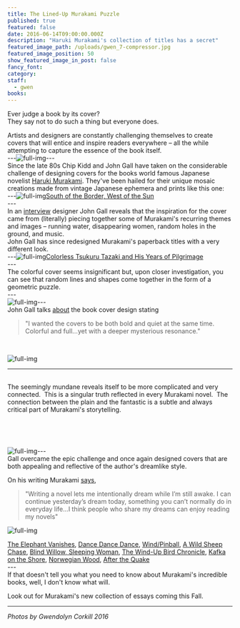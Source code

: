 ```yaml
---
title: The Lined-Up Murakami Puzzle
published: true
featured: false
date: 2016-06-14T09:00:00.000Z
description: "Haruki Murakami's collection of titles has a secret"
featured_image_path: /uploads/gwen_7-compressor.jpg
featured_image_position: 50
show_featured_image_in_post: false
fancy_font:
category:
staff:
  - gwen
books:
---
```



Ever judge a book by its cover?
<br>They say not to do such a thing but everyone does.

Artists and designers are constantly challenging themselves to create covers that will entice and inspire readers everywhere – all the while attempting to capture the essence of the book itself.
<br>---![full-img](/uploads/versions/gwen_1-compressor---x----700-467x---.jpg)---
<br>Since the late 80s Chip Kidd and John Gall have taken on the considerable challenge of designing covers for the books world famous Japanese novelist [Haruki Murakami](http://www.harukimurakami.com/). They've been hailed for their unique mosaic creations made from vintage Japanese ephemera and prints like this one:
<br>---![full-img](/uploads/versions/gwen_2-compressor---x----700-467x---.jpg)[South of the Border, West of the Sun](http://www.brooklinebooksmith-shop.com/book/9780679767398)
<br>---
<br>In an [interview](http://www.harukimurakami.com/resource_category/q_and_a)&nbsp;designer John Gall reveals that the inspiration for the cover came from (literally) piecing together some of Murakami's recurring themes and images – running water, disappearing women, random holes in the ground, and music.
<br>John Gall has since redesigned Murakami's paperback titles with a very different look.
<br>---![full-img](/uploads/versions/gwen_3-compressor---x----700-527x---.jpg)[Colorless Tsukuru Tazaki and His Years of Pilgrimage](http://www.brooklinebooksmith-shop.com/book/9780804170123)
<br>---
<br>The colorful cover seems insignificant but, upon closer investigation, you can see that random lines and shapes come together in the form of a geometric puzzle.
<br>---
<br>![full-img](/uploads/versions/gwen-ex-compressor---x----700-467x---.jpg)---
<br>John Gall talks&nbsp;[about](http://www.harukimurakami.com/resource_category/q_and_a) the book cover design stating

> "I wanted the covers to be both bold and quiet at the same time. Colorful and full…yet with a deeper mysterious resonance."

&nbsp;

![full-img](/uploads/versions/gwen_4-compressor---x----467-700x---.jpg)

---
<br>The seemingly mundane reveals itself to be more complicated and very connected. &nbsp;This is a singular truth reflected in every Murakami novel. &nbsp;The connection between the plain and the fantastic is a subtle and always critical part of Murakami's storytelling.

&nbsp;

&nbsp;

![full-img](/uploads/versions/gwen_5-compressor---x----700-467x---.jpg)---
<br>Gall overcame the epic challenge and once again designed covers that are both appealing and reflective of the author's dreamlike style.

On his writing Murakami [says](http://www.harukimurakami.com/resource_category/q_and_a/questions-for-haruki-murakami-about-kafka-on-the-shore),

> "Writing a novel lets me intentionally dream while I’m still awake. I can continue yesterday’s dream today, something you can’t normally do in everyday life…I think people who share my dreams can enjoy reading my novels"

![full-img](/uploads/versions/gwen_6-compressor---x----542-700x---.jpg)

[The Elephant Vanishes](http://www.brooklinebooksmith-shop.com/book/9780679750536), [Dance Dance Dance](http://www.brooklinebooksmith-shop.com/book/9780679753797), [Wind/Pinball](http://www.brooklinebooksmith-shop.com/book/9780804170147),&nbsp;[A Wild Sheep Chase](http://www.brooklinebooksmith-shop.com/book/9780375718946),&nbsp;[Blind Willow, Sleeping Woman](http://www.brooklinebooksmith-shop.com/book/9781400096084),&nbsp;[The Wind-Up Bird Chronicle](http://www.brooklinebooksmith-shop.com/book/9780679775430), [Kafka on the Shore](http://www.brooklinebooksmith-shop.com/book/9781400079278), [Norwegian Wood](http://www.brooklinebooksmith-shop.com/book/9780375704024), [After the Quake](http://www.brooklinebooksmith-shop.com/book/9780375713279)
<br>---
<br>If that doesn't tell you what you need to know about Murakami's incredible books, well, I don't know what will.

Look out for Murakami's new collection of essays coming this Fall.

---

*Photos by Gwendolyn Corkill 2016*